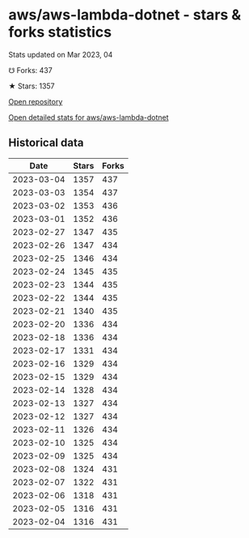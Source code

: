 # aws/aws-lambda-dotnet - stars & forks statistics

Stats updated on Mar 2023, 04

☋ Forks: 437

★ Stars: 1357

[Open repository](https://github.com/aws/aws-lambda-dotnet)

[Open detailed stats for aws/aws-lambda-dotnet](https://reviewgithub.com/rep/aws/aws-lambda-dotnet)

## Historical data
| Date | Stars | Forks |
|------|-------|-------|
| 2023-03-04 | 1357 | 437 | 
| 2023-03-03 | 1354 | 437 | 
| 2023-03-02 | 1353 | 436 | 
| 2023-03-01 | 1352 | 436 | 
| 2023-02-27 | 1347 | 435 | 
| 2023-02-26 | 1347 | 434 | 
| 2023-02-25 | 1346 | 434 | 
| 2023-02-24 | 1345 | 435 | 
| 2023-02-23 | 1344 | 435 | 
| 2023-02-22 | 1344 | 435 | 
| 2023-02-21 | 1340 | 435 | 
| 2023-02-20 | 1336 | 434 | 
| 2023-02-18 | 1336 | 434 | 
| 2023-02-17 | 1331 | 434 | 
| 2023-02-16 | 1329 | 434 | 
| 2023-02-15 | 1329 | 434 | 
| 2023-02-14 | 1328 | 434 | 
| 2023-02-13 | 1327 | 434 | 
| 2023-02-12 | 1327 | 434 | 
| 2023-02-11 | 1326 | 434 | 
| 2023-02-10 | 1325 | 434 | 
| 2023-02-09 | 1325 | 434 | 
| 2023-02-08 | 1324 | 431 | 
| 2023-02-07 | 1322 | 431 | 
| 2023-02-06 | 1318 | 431 | 
| 2023-02-05 | 1316 | 431 | 
| 2023-02-04 | 1316 | 431 | 

